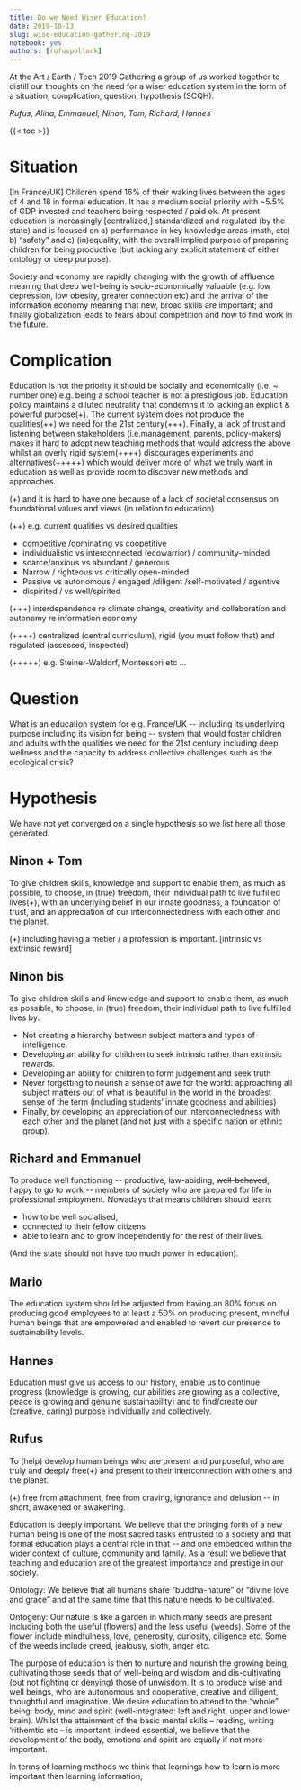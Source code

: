 ```yaml
---
title: Do we Need Wiser Education?
date: 2019-10-13
slug: wise-education-gathering-2019
notebook: yes
authors: [rufuspollock]
---
```


At the Art / Earth / Tech 2019 Gathering a group of us worked together to distill our thoughts on the need for a wiser education system in the form of a situation, complication, question, hypothesis (SCQH).

*Rufus, Alina, Emmanuel, Ninon, Tom, Richard, Hannes*

{{< toc >}}

# Situation

[In France/UK] Children spend 16% of their waking lives between the ages of 4 and 18 in formal education. It has a medium social priority with ~5.5% of GDP invested and teachers being respected / paid ok. At present education is increasingly [centralized,] standardized and regulated (by the state) and is focused on a) performance in key knowledge areas (math, etc) b) “safety” and c) (in)equality, with the overall implied purpose of preparing children for being productive (but lacking any explicit statement of either ontology or deep purpose).

Society and economy are rapidly changing with the growth of affluence meaning that deep well-being is socio-economically valuable (e.g. low depression, low obesity, greater connection etc) and the arrival of the information economy meaning that new, broad skills are important; and finally globalization leads to fears about competition and how to find work in the future.

# Complication

Education is not the priority it should be socially and economically (i.e. ~ number one) e.g. being a school teacher is not a prestigious job. Education policy maintains a diluted neutrality that condemns it to lacking an explicit & powerful purpose(+). The current system does not produce the qualities(++) we need for the 21st century(+++). Finally, a lack of trust and listening between stakeholders (i.e.management, parents, policy-makers) makes it hard to adopt new teaching methods that would address the above whilst an overly rigid system(++++) discourages experiments and alternatives(+++++) which would deliver more of what we truly want in education as well as provide room to discover new methods and approaches.

(+) and it is hard to have one because of a lack of societal consensus on foundational values and views (in relation to education)

(++) e.g. current qualities vs desired qualities

* competitive /dominating vs coopetitive
* individualistic vs interconnected (ecowarrior) / community-minded
* scarce/anxious vs abundant / generous
* Narrow / righteous vs critically open-minded
* Passive	vs autonomous / engaged /diligent /self-motivated / agentive
* dispirited / vs well/spirited

(+++) interdependence re climate change, creativity and collaboration and autonomy re information economy

(++++) centralized (central curriculum), rigid (you must follow that) and regulated (assessed, inspected)

(+++++) e.g. Steiner-Waldorf, Montessori etc …

# Question

What is an education system for e.g. France/UK -- including its underlying purpose including its vision for being -- system that would foster children and adults with the qualities we need for the 21st century including deep wellness and the capacity to address collective challenges such as the ecological crisis?

# Hypothesis

We have not yet converged on a single hypothesis so we list here all those generated.

## Ninon + Tom

To give children skills, knowledge and support to enable them, as much as possible, to choose, in (true) freedom, their individual path to live fulfilled lives(+), with an underlying belief in our innate goodness, a foundation of trust, and an appreciation of our interconnectedness with each other and the planet.

(+) including having a metier / a profession is important. [intrinsic vs extrinsic reward]

## Ninon bis

To give children skills and knowledge and support to enable them, as much as possible, to choose, in (true) freedom, their individual path to live fulfilled lives by:

* Not creating a hierarchy between subject matters and types of intelligence.
* Developing an ability for children to seek intrinsic rather than extrinsic rewards.
* Developing an ability for children to form judgement and seek truth
* Never forgetting to nourish a sense of awe for the world: approaching all subject matters out of what is beautiful in the world in the broadest sense of the term (including students’ innate goodness and abilities)
* Finally, by developing an appreciation of our interconnectedness with each other and the planet (and not just with a specific nation or ethnic group).

## Richard and Emmanuel

To produce well functioning -- productive, law-abiding, ~~well-behaved~~, happy to go to work -- members of society who are prepared for life in professional employment. Nowadays that means children should learn:

* how to be well socialised,
* connected to their fellow citizens
* able to learn and to grow independently for the rest of their lives.

(And the state should not have too much power in education).

## Mario

The education system should be adjusted from having an 80% focus on producing good employees to at least a 50% on producing present, mindful human beings that are empowered and enabled to revert our presence to sustainability levels.

## Hannes

Education must give us access to our history, enable us to continue progress (knowledge is growing, our abilities are growing as a collective, peace is growing and genuine sustainability) and to find/create our (creative, caring) purpose individually and collectively.

## Rufus

To (help) develop human beings who are present and purposeful, who are truly and deeply free(+) and present to their interconnection with others and the planet.

(+) free from attachment, free from craving, ignorance and delusion -- in short, awakened or awakening.

Education is deeply important. We believe that the bringing forth of a new human being is one of the most sacred tasks entrusted to a society and that formal education plays a central role in that -- and one embedded within the wider context of culture, community and family. As a result we believe that teaching and education are of the greatest importance and prestige in our society.

Ontology: We believe that all humans share “buddha-nature” or “divine love and grace” and at the same time that this nature needs to be cultivated.

Ontogeny: Our nature is like a garden in which many seeds are present including both the useful (flowers) and the less useful (weeds).  Some of the flower include mindfulness, love, generosity, curiosity, diligence etc. Some of the weeds include greed, jealousy, sloth, anger etc.

The purpose of education is then to nurture and nourish the growing being, cultivating those seeds that of well-being and wisdom and dis-cultivating (but not fighting or denying) those of unwisdom. It is to produce wise and well beings, who are autonomous and cooperative, creative and diligent, thoughtful and imaginative. We desire education to attend to the “whole” being: body, mind and spirit (well-integrated: left and right, upper and lower brain). Whilst the attainment of the basic mental skills – reading, writing ‘rithemtic etc – is important, indeed essential, we believe that the development of the body, emotions and spirit are equally if not more important.

In terms of learning methods we think that learnings how to learn is more important than learning information,

